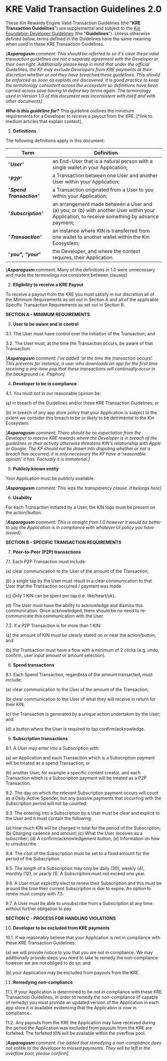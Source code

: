 ﻿

# KRE Valid Transaction Guidelines 2.0

These Kin Rewards Engine Valid Transaction Guidelines (the "**KRE Transaction Guidelines**") are supplemental and subject to the [Kin Foundation Developer Guidelines](https://www.kin.org/developers/guidelines.pdf) (the "**Guidelines**"). Unless otherwise defined below, terms defined in the Guidelines have the same meaning when used in these KRE Transaction Guidelines. 

*[***Asparagusm*** comment: This should be referred to so it's clear these valid transaction guidelines are not a separate agreement with the Developer in their own right. Additionally please keep in mind that under the official Guidelines, the KF may exclude Developers from KRE payments at their discretion whether or not they have breached these guidelines. This should be enforced as soon as exploits are discovered.  It is good practice to keep the terminology consistent across the ecosystem so definitions have been carried across save having to define key terms again. The terminology used in Version 1.0 of this document was inconsistent with itself and with other documents]*

***Who is this guideline for?***
This guideline outlines the minimum requirements for a Developer to receive a payout from the KRE.  [*link to medium articles that explain context].

1. **Definitions** 

The following definitions apply in this document:

| Term | Definition |
| ------------- | ------------- |
|  "***User***"| an End-User that is a natural person with a single wallet in your Application;  |
| "***P2P***" |a Transaction between one User and another User within your Application;  |
| "***Spend Transaction***" | a Transaction originated from a User to you within your Application;  |
| "***Subscription***" | an arrangement made between a User and (a) you; or (b) with another User within your Application, to receive something by advance payment; |
|  "***Transaction***"| an instance where KIN is transferred from one wallet to another wallet within the Kin Ecosystem;|
| "***you", "your***" | the Developer, and where the context requires, their Application.  |

[***Asparagusm*** comment: Many of the definitions in 1.0 were unnecessary and made the terminology not consistent between clauses]

2. **Eligibility to receive a KRE Payout**

To receive a payout from the KRE you must satisfy in our discretion all of the Minimum Requirements as set out in Section A and all of the applicable Specific Transaction Requirements as set out in Section B.  

**SECTION A - MINIMUM REQUIREMENTS**

3. **User to be aware and in control**

3.1. The User must have control over the initiation of the Transaction; and

3.2. The User must, at the time the Transaction occurs, be aware of that 	Transaction. 

*[***Asparagusm*** comment: I've added 'at the time the transaction occurs'.  This prevents for instance, a user who downloads an app for the first time receiving a one-time pop that these transactions will continually occur in the background i.e. Psiphon]*

4. **Developer to be in compliance**

4.1. You must not in our reasonable opinion be:

(a) in breach of the Guidelines and/or these KRE Transaction Guidelines; or

(b) in breach of any app store policy that your Application is subject to the extent we consider this breach to be or likely to be detrimental to the Kin Ecosystem.
	
*[***Asparagusm*** comment: There should be no expectation from the Developer to receive KRE rewards where the Developer is in breach of the guidelines or their activity otherwise threatens KIN's relationship with Apple or Google.  The KF should not be drawn into disputing whether or not a breach has occurred, it is only necessary the KF have a 'reasonable opinion' it has. Factually it is immaterial.]*

5. **Publicly known entity** 

Your Application must be publicly available. 

*[***Asparagusm*** comment: This was the transparency clause.  It belongs here]*

6. **Usability**

For each Transaction initiated by a User, the KIN logo must be present on the action/button.  

*[**Asparagusm** comment: This is straight from 1.0 however it would be better to say the Application is in compliance with whatever UI policy you have issued].*

**SECTION B - SPECIFIC TRANSACTION REQUIREMENTS**

7.  **Peer-to-Peer (P2P) transactions**

7.1. Each P2P Transaction must include:

(a) clear communication to the User of the amount of the Transaction;

(b) a single tap by the User must result in a clear communication to that User that the Transaction occurred / payment was made.

\(c\) Only 1 KIN can be spent per tap (i.e. like/heart/ok).

(d) The User must have the ability to acknowledge and dismiss this communication.  Once acknowledged, there should be no need to re-communicate this communication with the User. 

7.2. If a P2P Transaction is for more than 1 KIN:

(a) the amount of KIN must be clearly stated on or near the action/button; and

(b) the Transaction must have a flow with a minimum of 2 clicks (e.g. undo, confirm, user input amount or amount selection). 

8. **Spend transactions**

8.1. Each Spend Transaction, regardless of the amount transacted, must include:

(a) clear communication to the User of the amount of the Transaction;

(b) clear communication to the User of what they will receive in return for their KIN; 

\(c\) the Transaction is generated by a unique action undertaken by the User; and

(d) a button where the User is required to tap confirm/acknowledge. 

9. **Subscription transactions**

9.1. A User may enter into a Subscription with:

(a) an Application and each Transaction which is a Subscription payment will be treated as a spend Transaction; or

(b) another User, for example a specific content creator, and each Transaction which is a Subscription payment will be treated as a P2P Transaction. 

9.2. The day on which the relevant Subscription payment occurs will count as a Daily Active Spender, but any passive payments that occurring with the Subscription period will not be counted. 

9.3. The entering into a Subscription by a User must be clear and explicit to the User and it must contain the following:

(a) How much KIN will be charged in total for the period of the Subscription;
(b) Charging cadence and amount;
(c\) What the User receives as a subscriber;
(d) A confirm/acknowledgement button;
(e) Information on how to unsubscribe.

9.4. The cost of the Subscription must be set to a fixed amount for the period of the Subscription.

9.5. The length of a Subscription may only be daily (30), weekly (4), monthly (12), or yearly (1).  A Subscription must not exceed one year. 

9.6. A User must explicitly elect to renew their Subscription and this must be around the time their current Subscription is due to expire.  An option to renew must comply with 7.3.

9.7. A User must be able to unsubscribe from a Subscription at any time without further obligation to pay. 

**SECTION C - PROCESS FOR HANDLING VIOLATIONS**

10. **Developer to be excluded from KRE payments**

10.1. If we reasonably believe that your Application is not in compliance with these KRE Transaction Guidelines:

(a) we will provide notice to you that you are not in compliance.    We may additionally provide steps you need to take to remedy the non-compliance however we are not obliged to do so; and

(b) your Application may be excluded from payouts from the KRE.

11. **Remedying non-compliance** 

11.1. If your Application is determined to be not in compliance with these KRE Transaction Guidelines, in order to remedy the non-compliance (if capable of remedy) you must provide an updated version of the Application in each app store it is available evidencing that the Application is now in compliance.

11.2. Any payouts from the KRE the Application may have received during the period the Application was excluded from payouts from the KRE are forfeited.  The forfeited KIN will be available within the overflow pool.

*[**Asparagusm** comment: I've added that remedying a non-compliance does not entitle to the developer to missed payments.  They will be left in the overflow pool, please confirm]*

















